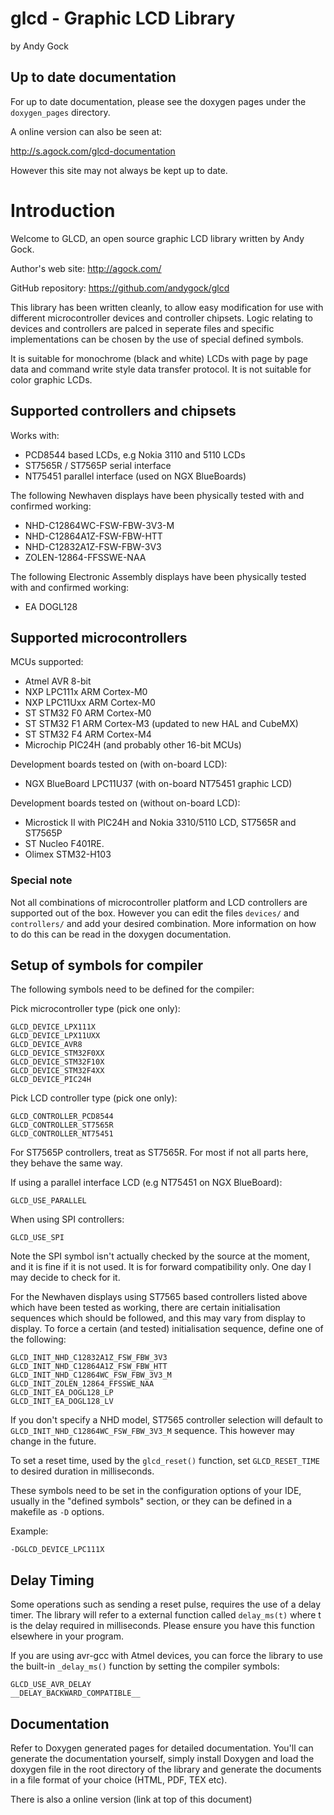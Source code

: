 glcd - Graphic LCD Library
==========================

by Andy Gock

Up to date documentation
------------------------

For up to date documentation, please see the doxygen pages under the `doxygen_pages` directory.

A online version can also be seen at:

http://s.agock.com/glcd-documentation

However this site may not always be kept up to date.

Introduction
============

Welcome to GLCD, an open source graphic LCD library written by Andy Gock.

Author's web site: http://agock.com/

GitHub repository: https://github.com/andygock/glcd

This library has been written cleanly, to allow easy modification for use with different microcontroller devices and controller chipsets. Logic relating to devices and controllers are palced in seperate files and specific implementations can be chosen by the use of special defined symbols.

It is suitable for monochrome (black and white) LCDs with page by page data and command write style data transfer protocol. It is not suitable for color graphic LCDs.

Supported controllers and chipsets
----------------------------------

Works with:

- PCD8544 based LCDs, e.g Nokia 3110 and 5110 LCDs
- ST7565R / ST7565P serial interface
- NT75451 parallel interface (used on NGX BlueBoards)

The following Newhaven displays have been physically tested with and confirmed working:

- NHD-C12864WC-FSW-FBW-3V3-M
- NHD-C12864A1Z-FSW-FBW-HTT
- NHD-C12832A1Z-FSW-FBW-3V3
- ZOLEN-12864-FFSSWE-NAA

The following Electronic Assembly displays have been physically tested with and confirmed working:

- EA DOGL128

Supported microcontrollers
--------------------------

MCUs supported:

- Atmel AVR 8-bit
- NXP LPC111x ARM Cortex-M0
- NXP LPC11Uxx ARM Cortex-M0
- ST STM32 F0 ARM Cortex-M0
- ST STM32 F1 ARM Cortex-M3 (updated to new HAL and CubeMX)
- ST STM32 F4 ARM Cortex-M4
- Microchip PIC24H (and probably other 16-bit MCUs)

Development boards tested on (with on-board LCD):

- NGX BlueBoard LPC11U37 (with on-board NT75451 graphic LCD)

Development boards tested on (without on-board LCD):

- Microstick II with PIC24H and Nokia 3310/5110 LCD, ST7565R and ST7565P
- ST Nucleo F401RE.
- Olimex STM32-H103

### Special note

Not all combinations of microcontroller platform and LCD controllers are supported out of the box. However you can edit the files `devices/` and `controllers/` and add your desired combination. More information on how to do this can be read in the doxygen documentation.

Setup of symbols for compiler
-----------------------------

The following symbols need to be defined for the compiler:

Pick microcontroller type (pick one only):

	GLCD_DEVICE_LPX111X
	GLCD_DEVICE_LPX11UXX
	GLCD_DEVICE_AVR8
	GLCD_DEVICE_STM32F0XX
	GLCD_DEVICE_STM32F10X
	GLCD_DEVICE_STM32F4XX
	GLCD_DEVICE_PIC24H

Pick LCD controller type (pick one only):

	GLCD_CONTROLLER_PCD8544
	GLCD_CONTROLLER_ST7565R
	GLCD_CONTROLLER_NT75451

For ST7565P controllers, treat as ST7565R. For most if not all parts here, they behave the same way.

If using a parallel interface LCD (e.g NT75451 on NGX BlueBoard):

	GLCD_USE_PARALLEL

When using SPI controllers:

	GLCD_USE_SPI

Note the SPI symbol isn't actually checked by the source at the moment, and it is fine if it is not used. It is for forward compatibility only. One day I may decide to check for it.

For the Newhaven displays using ST7565 based controllers listed above which have been tested as working, there
are certain initialisation sequences which should be followed, and this may vary
from display to display. To force a certain (and tested) initialisation
sequence, define one of the following:

	GLCD_INIT_NHD_C12832A1Z_FSW_FBW_3V3
	GLCD_INIT_NHD_C12864A1Z_FSW_FBW_HTT
	GLCD_INIT_NHD_C12864WC_FSW_FBW_3V3_M
	GLCD_INIT_ZOLEN_12864_FFSSWE_NAA
	GLCD_INIT_EA_DOGL128_LP
	GLCD_INIT_EA_DOGL128_LV

If you don't specify a NHD model, ST7565 controller selection will default to `GLCD_INIT_NHD_C12864WC_FSW_FBW_3V3_M` sequence.
This however may change in the future.

To set a reset time, used by the `glcd_reset()` function, set `GLCD_RESET_TIME` to desired duration in milliseconds.

These symbols need to be set in the configuration options of your IDE, usually
in the "defined symbols" section, or they can be defined in a makefile
as `-D` options.

Example:

	-DGLCD_DEVICE_LPC111X

Delay Timing
------------

Some operations such as sending a reset pulse, requires the use of a delay timer. The library will refer to a
external function called `delay_ms(t)` where t is the delay required in milliseconds. Please ensure you have
this function elsewhere in your program.

If you are using avr-gcc with Atmel devices, you can force the library to use the built-in `_delay_ms()` function
by setting the compiler symbols:

	GLCD_USE_AVR_DELAY
	__DELAY_BACKWARD_COMPATIBLE__

Documentation
-------------

Refer to Doxygen generated pages for detailed documentation. You'll can generate the documentation yourself,
simply install Doxygen and load the doxygen file in the root directory of the library and generate the documents
in a file format of your choice (HTML, PDF, TEX etc).

There is also a online version (link at top of this document)
